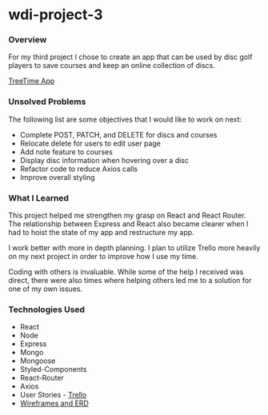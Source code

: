 # wdi-project-3

### Overview

For my third project I chose to create an app that can be used by disc golf players to save courses and keep an online collection of discs. 

[TreeTime App](https://young-bastion-12479.herokuapp.com "TreeTime")

### Unsolved Problems

The following list are some objectives that I would like to work on next:

* Complete POST, PATCH, and DELETE for discs and courses
* Relocate delete for users to edit user page
* Add note feature to courses
* Display disc information when hovering over a disc
* Refactor code to reduce Axios calls
* Improve overall styling

### What I Learned

This project helped me strengthen my grasp on React and React Router. The relationship between Express and React also became clearer when I had to hoist the state of my app and restructure my app.

I work better with more in depth planning. I plan to utilize Trello more heavily on my next project in order to improve how I use my time. 

Coding with others is invaluable. While some of the help I received was direct, there were also times where helping others led me to a solution for one of my own issues.

### Technologies Used

* React
* Node
* Express
* Mongo
* Mongoose
* Styled-Components
* React-Router
* Axios
* User Stories - [Trello](https://trello.com/b/GnjxE3jV/disc-app "Trello")
* [Wireframes and ERD](https://drive.google.com/open?id=1WMNkhj3i-a0EMeVnVADoHKzQrs3zGPLX)